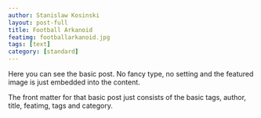 ```yaml
---
author: Stanislaw Kosinski
layout: post-full
title: Football Arkanoid
featimg: footballarkanoid.jpg
tags: [text]
category: [standard]
---
```

Here you can see the basic post. No fancy type, no setting and the featured image is just embedded into the content.

The front matter for that basic post just consists of the basic tags, author, title, featimg, tags and category.
